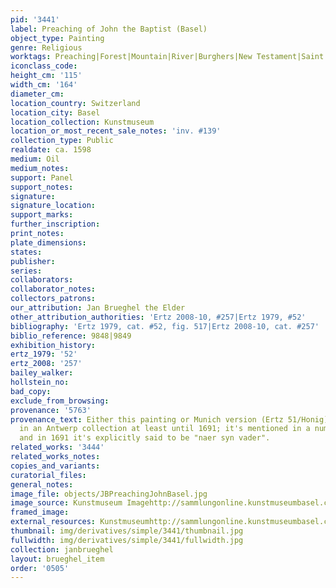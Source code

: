 ```yaml
---
pid: '3441'
label: Preaching of John the Baptist (Basel)
object_type: Painting
genre: Religious
worktags: Preaching|Forest|Mountain|River|Burghers|New Testament|Saint
iconclass_code:
height_cm: '115'
width_cm: '164'
diameter_cm:
location_country: Switzerland
location_city: Basel
location_collection: Kunstmuseum
location_or_most_recent_sale_notes: 'inv. #139'
collection_type: Public
realdate: ca. 1598
medium: Oil
medium_notes:
support: Panel
support_notes:
signature:
signature_location:
support_marks:
further_inscription:
print_notes:
plate_dimensions:
states:
publisher:
series:
collaborators:
collaborator_notes:
collectors_patrons:
our_attribution: Jan Brueghel the Elder
other_attribution_authorities: 'Ertz 2008-10, #257|Ertz 1979, #52'
bibliography: 'Ertz 1979, cat. #52, fig. 517|Ertz 2008-10, cat. #257'
biblio_reference: 9848|9849
exhibition_history:
ertz_1979: '52'
ertz_2008: '257'
bailey_walker:
hollstein_no:
bad_copy:
exclude_from_browsing:
provenance: '5763'
provenance_text: Either this painting or Munich version (Ertz 51/Honig) was evidently
  in an Antwerp collection at least until 1691; it's mentioned in a number of inventories
  and in 1691 it's explicitly said to be "naer syn vader".
related_works: '3444'
related_works_notes:
copies_and_variants:
curatorial_files:
general_notes:
image_file: objects/JBPreachingJohnBasel.jpg
image_source: Kunstmuseum Imagehttp://sammlungonline.kunstmuseumbasel.ch/eMuseumPlus
framed_image:
external_resources: Kunstmuseumhttp://sammlungonline.kunstmuseumbasel.ch/eMuseumPlus
thumbnail: img/derivatives/simple/3441/thumbnail.jpg
fullwidth: img/derivatives/simple/3441/fullwidth.jpg
collection: janbrueghel
layout: brueghel_item
order: '0505'
---
```

